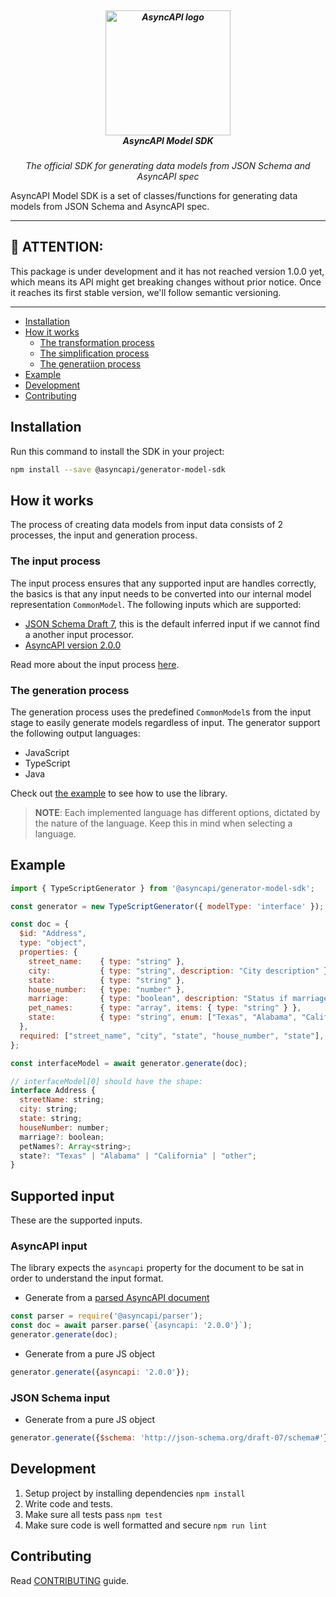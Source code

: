 <h5 align="center">
  <br>
  <a href="https://www.asyncapi.org"><img src="https://github.com/asyncapi/parser-nodejs/raw/master/assets/logo.png" alt="AsyncAPI logo" width="200"></a>
  <br>
  AsyncAPI Model SDK
</h5>
<p align="center">
  <em>The official SDK for generating data models from JSON Schema and AsyncAPI spec</em>
</p>

AsyncAPI Model SDK is a set of classes/functions for generating data models from JSON Schema and AsyncAPI spec.

---

## :loudspeaker: ATTENTION:

This package is under development and it has not reached version 1.0.0 yet, which means its API might get breaking changes without prior notice. Once it reaches its first stable version, we'll follow semantic versioning.

---

<!-- toc is generated with GitHub Actions do not remove toc markers -->

<!-- toc -->

- [Installation](#installation)
- [How it works](#how-it-works)
  * [The transformation process](#the-transformation-process)
  * [The simplification process](#the-simplification-process)
  * [The generatiion process](#the-generatiion-process)
- [Example](#example)
- [Development](#development)
- [Contributing](#contributing)

<!-- tocstop -->

## Installation

Run this command to install the SDK in your project:

```bash
npm install --save @asyncapi/generator-model-sdk
```
## How it works

The process of creating data models from input data consists of 2 processes, the input and generation process.

### The input process

The input process ensures that any supported input are handles correctly, the basics is that any input needs to be converted into our internal model representation `CommonModel`. The following inputs which are supported:
- [JSON Schema Draft 7](#JSON-Schema-input), this is the default inferred input if we cannot find a another input processor.
- [AsyncAPI version 2.0.0](#AsyncAPI-input)

Read more about the input process [here](./docs/input%20processing.md).

### The generation process

The generation process uses the predefined `CommonModel`s from the input stage to easily generate models regardless of input. The generator support the following output languages:

- JavaScript
- TypeScript
- Java

Check out [the example](#example) to see how to use the library.

> **NOTE**: Each implemented language has different options, dictated by the nature of the language. Keep this in mind when selecting a language.

## Example

```js
import { TypeScriptGenerator } from '@asyncapi/generator-model-sdk';

const generator = new TypeScriptGenerator({ modelType: 'interface' });

const doc = {
  $id: "Address",
  type: "object",
  properties: {
    street_name:    { type: "string" },
    city:           { type: "string", description: "City description" },
    state:          { type: "string" },
    house_number:   { type: "number" },
    marriage:       { type: "boolean", description: "Status if marriage live in given house" },
    pet_names:      { type: "array", items: { type: "string" } },
    state:          { type: "string", enum: ["Texas", "Alabama", "California", "other"] },
  },
  required: ["street_name", "city", "state", "house_number", "state"],
};

const interfaceModel = await generator.generate(doc);

// interfaceModel[0] should have the shape:
interface Address {
  streetName: string;
  city: string;
  state: string;
  houseNumber: number;
  marriage?: boolean;
  petNames?: Array<string>;
  state?: "Texas" | "Alabama" | "California" | "other";
}
```
## Supported input
These are the supported inputs.
### AsyncAPI input
The library expects the `asyncapi` property for the document to be sat in order to understand the input format.
- Generate from a [parsed AsyncAPI document](https://github.com/asyncapi/parser-js)
```js
const parser = require('@asyncapi/parser');
const doc = await parser.parse(`{asyncapi: '2.0.0'}`);
generator.generate(doc);
```
- Generate from a pure JS object
```js
generator.generate({asyncapi: '2.0.0'});
```
### JSON Schema input
- Generate from a pure JS object
```js
generator.generate({$schema: 'http://json-schema.org/draft-07/schema#'});
```

## Development

1. Setup project by installing dependencies `npm install`
2. Write code and tests.
3. Make sure all tests pass `npm test`
4. Make sure code is well formatted and secure `npm run lint`

## Contributing

Read [CONTRIBUTING](https://github.com/asyncapi/.github/blob/master/CONTRIBUTING.md) guide.
